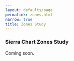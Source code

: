 ```yaml
---
layout: defaults/page
permalink: zones.html
narrow: true
title: Zones Study
---
```


### Sierra Chart Zones Study
Coming soon.